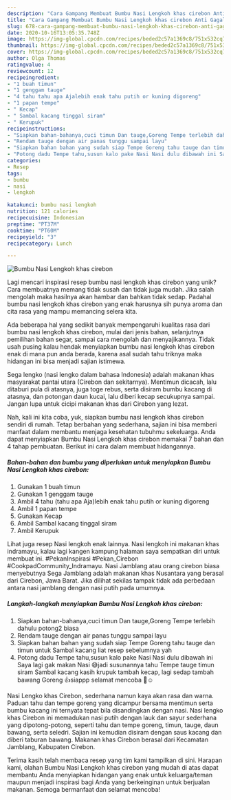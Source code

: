 ```yaml
---
description: "Cara Gampang Membuat Bumbu Nasi Lengkoh khas cirebon Anti Gagal"
title: "Cara Gampang Membuat Bumbu Nasi Lengkoh khas cirebon Anti Gagal"
slug: 678-cara-gampang-membuat-bumbu-nasi-lengkoh-khas-cirebon-anti-gagal
date: 2020-10-16T13:05:35.748Z
image: https://img-global.cpcdn.com/recipes/beded2c57a1369c8/751x532cq70/bumbu-nasi-lengkoh-khas-cirebon-foto-resep-utama.jpg
thumbnail: https://img-global.cpcdn.com/recipes/beded2c57a1369c8/751x532cq70/bumbu-nasi-lengkoh-khas-cirebon-foto-resep-utama.jpg
cover: https://img-global.cpcdn.com/recipes/beded2c57a1369c8/751x532cq70/bumbu-nasi-lengkoh-khas-cirebon-foto-resep-utama.jpg
author: Olga Thomas
ratingvalue: 4
reviewcount: 12
recipeingredient:
- "1 buah timun"
- "1 genggam tauge"
- "4 tahu tahu apa Ajalebih enak tahu putih or kuning digoreng"
- "1 papan tempe"
- " Kecap"
- " Sambal kacang tinggal siram"
- " Kerupuk"
recipeinstructions:
- "Siapkan bahan-bahanya,cuci timun Dan tauge,Goreng Tempe terlebih dahulu potong2 biasa"
- "Rendam tauge dengan air panas tunggu sampai layu"
- "Siapkan bahan bahan yang sudah siap Tempe Goreng tahu tauge dan timun untuk Sambal kacang liat resep sebelumnya yah"
- "Potong dadu Tempe tahu,susun kalo pake Nasi Nasi dulu dibawah ini Saya lagi gak makan Nasi 😅jadi susunannya tahu Tempe tauge timun siram Sambal kacang kasih krupuk tambah kecap, lagi sedap tambah bawang Goreng 👍siappp selamat mencoba 🙏☺️"
categories:
- Resep
tags:
- bumbu
- nasi
- lengkoh

katakunci: bumbu nasi lengkoh 
nutrition: 121 calories
recipecuisine: Indonesian
preptime: "PT37M"
cooktime: "PT60M"
recipeyield: "3"
recipecategory: Lunch

---
```



![Bumbu Nasi Lengkoh khas cirebon](https://img-global.cpcdn.com/recipes/beded2c57a1369c8/751x532cq70/bumbu-nasi-lengkoh-khas-cirebon-foto-resep-utama.jpg)

Lagi mencari inspirasi resep bumbu nasi lengkoh khas cirebon yang unik? Cara membuatnya memang tidak susah dan tidak juga mudah. Jika salah mengolah maka hasilnya akan hambar dan bahkan tidak sedap. Padahal bumbu nasi lengkoh khas cirebon yang enak harusnya sih punya aroma dan cita rasa yang mampu memancing selera kita.

Ada beberapa hal yang sedikit banyak mempengaruhi kualitas rasa dari bumbu nasi lengkoh khas cirebon, mulai dari jenis bahan, selanjutnya pemilihan bahan segar, sampai cara mengolah dan menyajikannya. Tidak usah pusing kalau hendak menyiapkan bumbu nasi lengkoh khas cirebon enak di mana pun anda berada, karena asal sudah tahu triknya maka hidangan ini bisa menjadi sajian istimewa.

Sega lengko (nasi lengko dalam bahasa Indonesia) adalah makanan khas masyarakat pantai utara (Cirebon dan sekitarnya). Mentimun dicacah, lalu ditaburi pula di atasnya, juga toge rebus, serta disiram bumbu kacang di atasnya, dan potongan daun kucai, lalu diberi kecap secukupnya sampai. Jangan lupa untuk cicipi makanan khas dari Cirebon yang lezat.


Nah, kali ini kita coba, yuk, siapkan bumbu nasi lengkoh khas cirebon sendiri di rumah. Tetap berbahan yang sederhana, sajian ini bisa memberi manfaat dalam membantu menjaga kesehatan tubuhmu sekeluarga. Anda dapat menyiapkan Bumbu Nasi Lengkoh khas cirebon memakai 7 bahan dan 4 tahap pembuatan. Berikut ini cara dalam membuat hidangannya.

<!--inarticleads1-->

##### Bahan-bahan dan bumbu yang diperlukan untuk menyiapkan Bumbu Nasi Lengkoh khas cirebon:

1. Gunakan 1 buah timun
1. Gunakan 1 genggam tauge
1. Ambil 4 tahu (tahu apa Aja)lebih enak tahu putih or kuning digoreng
1. Ambil 1 papan tempe
1. Gunakan  Kecap
1. Ambil  Sambal kacang tinggal siram
1. Ambil  Kerupuk


Lihat juga resep Nasi lengkoh enak lainnya. Nasi lengkoh ini makanan khas indramayu, kalau lagi kangen kampung halaman saya sempatkan diri untuk membuat ini. #PekanInspirasi #Pekan_Cirebon #CookpadCommunity_Indramayu. Nasi Jamblang atau orang cirebon biasa menyebutnya Sega Jamblang adalah makanan khas Nusantara yang berasal dari Cirebon, Jawa Barat. Jika dilihat sekilas tampak tidak ada perbedaan antara nasi jamblang dengan nasi putih pada umumnya. 

<!--inarticleads2-->

##### Langkah-langkah menyiapkan Bumbu Nasi Lengkoh khas cirebon:

1. Siapkan bahan-bahanya,cuci timun Dan tauge,Goreng Tempe terlebih dahulu potong2 biasa
1. Rendam tauge dengan air panas tunggu sampai layu
1. Siapkan bahan bahan yang sudah siap Tempe Goreng tahu tauge dan timun untuk Sambal kacang liat resep sebelumnya yah
1. Potong dadu Tempe tahu,susun kalo pake Nasi Nasi dulu dibawah ini Saya lagi gak makan Nasi 😅jadi susunannya tahu Tempe tauge timun siram Sambal kacang kasih krupuk tambah kecap, lagi sedap tambah bawang Goreng 👍siappp selamat mencoba 🙏☺️


Nasi Lengko khas Cirebon, sederhana namun kaya akan rasa dan warna. Paduan tahu dan tempe goreng yang dicampur bersama mentimun serta bumbu kacang ini ternyata tepat bila disandingkan dengan nasi. Nasi lengko khas Cirebon ini memadukan nasi putih dengan lauk dan sayur sederhana yang dipotong-potong, seperti tahu dan tempe goreng, timun, tauge, daun bawang, serta seledri. Sajian ini kemudian disiram dengan saus kacang dan diberi taburan bawang. Makanan khas Cirebon berasal dari Kecamatan Jamblang, Kabupaten Cirebon. 

Terima kasih telah membaca resep yang tim kami tampilkan di sini. Harapan kami, olahan Bumbu Nasi Lengkoh khas cirebon yang mudah di atas dapat membantu Anda menyiapkan hidangan yang enak untuk keluarga/teman maupun menjadi inspirasi bagi Anda yang berkeinginan untuk berjualan makanan. Semoga bermanfaat dan selamat mencoba!
